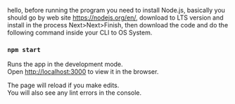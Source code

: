 hello, before running the program you need to install Node.js, basically you should go by web site https://nodejs.org/en/, download to LTS version and install in the process Next>Next>Finish, then download the code and do the following command inside your CLI to OS System.

### `npm start`

Runs the app in the development mode.\
Open [http://localhost:3000](http://localhost:3000) to view it in the browser.

The page will reload if you make edits.\
You will also see any lint errors in the console.


